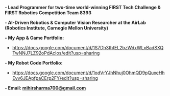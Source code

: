 **- Lead Programmer for two-time world-winning FIRST Tech Challenge & FIRST Robotics Competition Team 8393**

**- AI-Driven Robotics & Computer Vision Researcher at the AirLab (Robotics Institute, Carnegie Mellon University)**

**- My App & Game Portfolio:**

- https://docs.google.com/document/d/1S7Dh3thtEL2bzWdxWLxBadSXQTwNNJ7LZ92oPdAcIos/edit?usp=sharing

**- My Robot Code Portfolio:**

- https://docs.google.com/document/d/1odVrYJhNhuj0OhmQD9pQuxeHhEvv6JEApfpaCErp2FY/edit?usp=sharing



**- Email: mihirsharma700@gmail.com**
